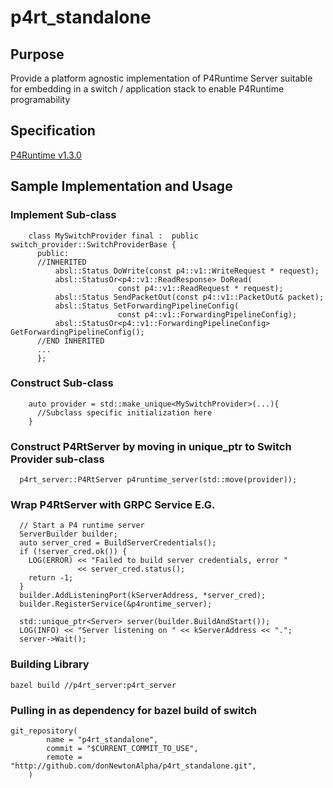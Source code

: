 # p4rt_standalone
## Purpose
Provide a platform agnostic implementation of P4Runtime Server suitable for embedding in a switch / application stack to enable P4Runtime programability
## Specification 
[P4Runtime v1.3.0](https://p4lang.github.io/p4runtime/spec/v1.3.0/P4Runtime-Spec.html)
## Sample Implementation and Usage 
### Implement Sub-class
```
    class MySwitchProvider final :  public switch_provider::SwitchProviderBase {
      public:
      //INHERITED
          absl::Status DoWrite(const p4::v1::WriteRequest * request);
          absl::StatusOr<p4::v1::ReadResponse> DoRead(
                        const p4::v1::ReadRequest * request);
          absl::Status SendPacketOut(const p4::v1::PacketOut& packet);
          absl::Status SetForwardingPipelineConfig(
                        const p4::v1::ForwardingPipelineConfig);
          absl::StatusOr<p4::v1::ForwardingPipelineConfig>  GetForwardingPipelineConfig();
      //END INHERITED
      ...
      };
  ```
### Construct Sub-class 

 ```
     auto provider = std::make_unique<MySwitchProvider>(...){
       //Subclass specific initialization here
     }
```
### Construct P4RtServer by moving in unique_ptr to Switch Provider sub-class
```  
  p4rt_server::P4RtServer p4runtime_server(std::move(provider));
```
### Wrap P4RtServer with GRPC Service E.G.

```
  // Start a P4 runtime server
  ServerBuilder builder;
  auto server_cred = BuildServerCredentials();
  if (!server_cred.ok()) {
    LOG(ERROR) << "Failed to build server credentials, error "
               << server_cred.status();
    return -1;
  }
  builder.AddListeningPort(kServerAddress, *server_cred);
  builder.RegisterService(&p4runtime_server);

  std::unique_ptr<Server> server(builder.BuildAndStart());
  LOG(INFO) << "Server listening on " << kServerAddress << ".";
  server->Wait();
```
### Building Library
```
bazel build //p4rt_server:p4rt_server
```
### Pulling in as dependency for bazel build of switch
```
git_repository(
        name = "p4rt_standalone",
        commit = "$CURRENT_COMMIT_TO_USE",
        remote = "http://github.com/donNewtonAlpha/p4rt_standalone.git",
    )
```
